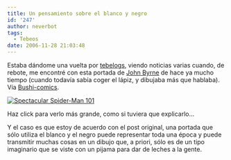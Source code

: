 ```yaml
---
title: Un pensamiento sobre el blanco y negro
id: '247'
author: neverbot
tags:
  - Tebeos
date: 2006-11-28 21:03:48
---
```


Estaba dándome una vuelta por [tebelogs](http://tebelogs.dreamers.com/), viendo noticias varias cuando, de rebote, me encontré con esta portada de [John Byrne](http://en.wikipedia.org/wiki/John_Byrne) de hace ya mucho tiempo (cuando todavía sabía coger el lápiz, y dibujaba más que hablaba). Vía [Bushi-comics](http://bushi-comics.blogspot.com/2006/11/spiderman-vuelve-al-negro-y-eso-me.html).

[![Spectacular Spider-Man 101](./SpectacularSpider-Man101.jpg "Spectacular Spider-Man 101")](./SpectacularSpider-Man101.gif "Spectacular Spider-Man 101")

Haz click para verlo más grande, como si tuviera que explicarlo...

Y el caso es que estoy de acuerdo con el post original, una portada que sólo utiliza el blanco y el negro puede representar toda una época y puede transmitir muchas cosas en un dibujo que, a priori, sólo es de un tipo imaginario que se viste con un pijama para dar de leches a la gente.